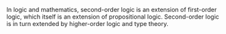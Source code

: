 In logic and mathematics, second-order logic is an extension of first-order logic, which itself is an extension of propositional logic. Second-order logic is in turn extended by higher-order logic and type theory.